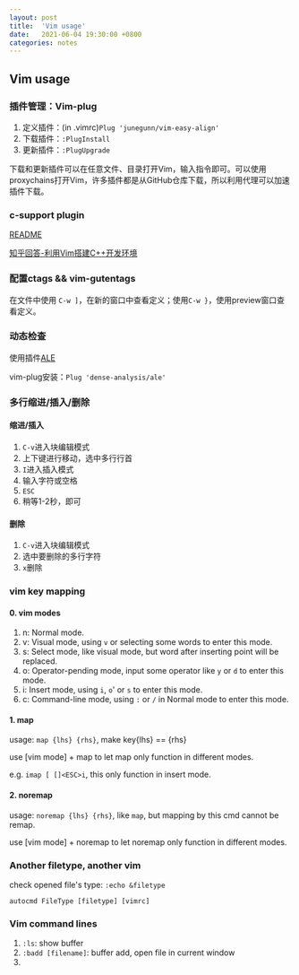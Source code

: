 ```yaml
---
layout: post
title:  'Vim usage'
date:   2021-06-04 19:30:00 +0800
categories: notes
---
```


## Vim usage

### 插件管理：Vim-plug

1. 定义插件：(in .vimrc)`Plug 'junegunn/vim-easy-align'`
2. 下载插件：`:PlugInstall`
3. 更新插件：`:PlugUpgrade`

下载和更新插件可以在任意文件、目录打开Vim，输入指令即可。可以使用proxychains打开Vim，许多插件都是从GitHub仓库下载，所以利用代理可以加速插件下载。

### c-support plugin

[README](https://github.com/WolfgangMehner/c-support/blob/master/README.md)

[知乎回答-利用Vim搭建C++开发环境](https://www.zhihu.com/question/47691414/answer/373700711)



### 配置ctags && vim-gutentags

在文件中使用 `C-w ]`，在新的窗口中查看定义；使用`C-w }`，使用preview窗口查看定义。



### 动态检查

使用插件[ALE](https://github.com/dense-analysis/ale#installation-with-vim-plug)

vim-plug安装：`Plug 'dense-analysis/ale'`



### 多行缩进/插入/删除

#### 缩进/插入

1. `C-v`进入块编辑模式
2. 上下键进行移动，选中多行行首
3. `I`进入插入模式
4. 输入字符或空格
5. `ESC`
6. 稍等1-2秒，即可



#### 删除

1. `C-v`进入块编辑模式
2. 选中要删除的多行字符
3. `x`删除



### vim key mapping

#### 0. vim modes

1. n: Normal mode.
2. v: Visual mode, using `v` or selecting some words to enter this mode.
3. s: Select mode, like visual mode, but word after inserting point will be replaced.
4. o: Operator-pending mode, input some operator like `y` or `d` to enter this mode.
5. i: Insert mode, using `i`, `o`' or `s` to enter this mode.
6. c: Command-line mode, using `:` or `/` in Normal mode to enter this mode.

#### 1. map

usage: `map {lhs} {rhs}`, make key{lhs} == {rhs}

use [vim mode] + map to let map only function in different modes. 

e.g. `imap [ []<ESC>i`, this only function in insert mode.

#### 2. noremap

usage: `noremap {lhs} {rhs}`, like `map`, but mapping by this cmd cannot be remap.

use [vim mode] + noremap to let noremap only function in different modes. 

### Another filetype, another vim

check opened file's type: `:echo &filetype`

`autocmd FileType [filetype] [vimrc]`


### Vim command lines

1. `:ls`: show buffer
2. `:badd [filename]`: buffer add, open file in current window
3. 